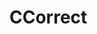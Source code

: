 # CCorrect
<!-- 
## TODO

- Programmable function failures/change return value and args
    - (ordered set of increasing integers where a number x in this set is the number of call that should fail)
    - change return value (done)
    - change return args (pointer args)
- Segfault crash report
    - Stack/heap visualization on crash
    - Show lines with values next to variables names
- Support execution timeout
- Feature-parity with CTester (every feature of CTester must be implemented)
    - small C lib to implement non gdb stuff like the trap buffer mechanism of CTester
- Make an API that fully hides gdb for easy tests writing
- Threads support (not enabled by default)
- Memleak detection (not enabled by default)
- Inginious integration
- gettext support
- Continuous integration
    - test on different exercises
    - test function call parser on "ugly" code
- Once I have something usable, get feedback/ask for other feature requests and test robustness in a real case

## TODO before S3: robustness test

- simple stack semaine 4 du P3 -> copier exo en utilisant le nouveau ctester (masquer ancien exo) -> je suis admin sur le inginious du P3
    - for this I don't need to implement threads/memleaks/gettext


TODO using clang's python lib for ast traversal may be better as it won't need the fake libc headers
        BUT maybe will cause problems with compilation using gcc (as gcc doesn't support the same extensions that clang)





how to use gdb.Value:
https://sourceware.org/gdb/onlinedocs/gdb/Values-From-Inferior.html

TODO also pass python variable student_code containing the code as a string of the student only (so we can monitor all func calls of the student and not the additionals added by the template)

TODO test on functions like _mm256_set_ps (this works but we dont get its return value) ALSO very strange: using gdb manually I can't manage to set a breakpoint on it
      -> works but there should be a warning in the documentation of CTester saying that it will also go through all includes and check
          function calls from there recursively

TODO track new thread creation/deletion and collect stats on them (number, the amount of time they ran, ...)

TODO valgrind integration (using valgrind's gdb server) to collect stats on memleaks, threads, open file descriptors, other memory stats
      -> https://valgrind.org/docs/manual/manual-core-adv.html
      -> https://indico.cern.ch/event/392796/contributions/1827927/attachments/1196707/1744649/vgdb.pdf
 -> if we monitor a function and compare start breakpoint and finish breakpoint mem leaks with (monitor leak_check) command, we can deduce if there was a memory leak
      inside this function (example application: student needs to code a function that manipulates a linked list, like removing elements, we can check
      that they have correctly freed the memory)
  -> OR maybe simpler: do it at the end and parse the complete oupput trace to check if our monitored function is in it
  -> Be careful of eventual libraries that may cause leakage that is not caused by the student -> find a way to detect this to not report this leak

TODO add to limitations that the parser of source files to find function calls is limited to C99 with some C11 features (but not all)

TODO add function ban list: functions the student can't use (use parser but may pose problems... because of the limitiations of the parser)
      -> ALSO put breakpoint on them in case they escaped the parser detection so that we can detect them at runtime

TODO C error at line x -> transform x (line student code + template wrapping C code) into y (line student code)
   -> USE '#line x "filename"' preprocessor directive to set current line to 'x' (and change file name to filename) (that'll offset the following lines)
          put #line 0 (or 1 as 0 may not be possible in all compilers???) just before the template

TODO capture student's program stdout/stderr and put it in a variable in returned stats

TODO MUST be compiled with '-fno-builtin' (it works without this but can miss some functions: printf can be converted into puts by the compiler. Doing this prevents it)
    -> understand this better as it's not completely accurate
gcc sample.c other.c -g -mavx2 -fno-builtin -o sample


TODO Maybe unit test should be kept in C with Cunit (investigate if doing it in python with gdb has a weir syntax or something...)
      -> keeping Cunit allows for better coherence for keeping trap_buffer() in C (seems impossible in python??)
      -> BUT we need a way for SANDBOX_BEGIN and SANDBOX_END to reset the python collected stats (and other things too???)
          To do this, make breakpoint on SANDBOX_END (compile this func with volatile keyword to prevent it being optimized away??)
          AND each time this special breakpoint is called, reset python collected stats (and other things too???)
  -> BUT doing this the stats are not possible to get from the unit tests so kinda useless...


TODO handle signals (like SIGSEGV, SIGALRM, ...) https://stackoverflow.com/a/25423589

TODO gdb print and call and convenience variables are very limited -> I think it's impossible to unit test inside python gdb
      -> ATTENTION: Maybe it can still work (maybe only accessing return and argument values of the student code function is ok)
                          Check already existing ctester tests to see if they only test this AND write some quick tests in python to see if it works

     -> still use it to collect stats ONLY between SANDBOX_BEGIN and SANDBOX_END
  -> keep trace of ecerything that happens and needs to be remembered, then analyse it.
      -> the gdb python script will be defined tests: should watch this varialbe, and student code return should be equal to something...
              then compare this with the python gdb trace... I'm not sure that's good...
              -> MAYBE using my original idea with the AST editing is the solution... (but there won't be accurate student feedback on segfaults etc
                      as this changes the student code -> write a translator program that changes the error message accordignly???)


TODO check compilation with -fsanitize=address
Enable AddressSanitizer, a fast memory error detector. Memory access instructions are instrumented to detect out-of-bounds and use-after-free bugs.
The option enables -fsanitize-address-use-after-scope. See https://github.com/google/sanitizers/wiki/AddressSanitizer for more details.
The run-time behavior can be influenced using the ASAN_OPTIONS environment variable. When set to help=1, the available options are shown at 
startup of the instrumented program. See https://github.com/google/sanitizers/wiki/AddressSanitizerFlags#run-time-flags for a list of supported options.
The option cannot be combined with -fsanitize=thread or -fsanitize=hwaddress. Note that the only target -fsanitize=hwaddress is currently supported on is AArch64.

TODO if I intercept all alloc functions, I can get from their argument the allocated size, and by using the type of the variable its put into, I can do
      like pythontutor to show arrays... This may not be that simple (especially the target type deduction)


-->
